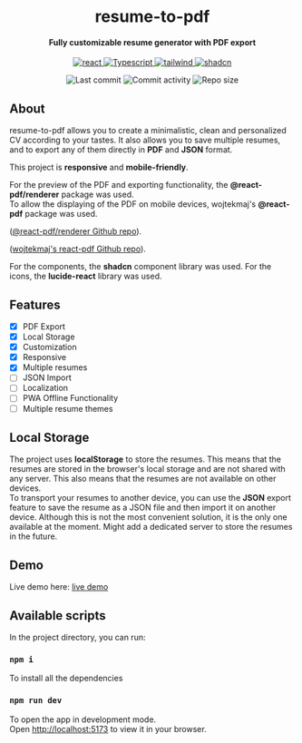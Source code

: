 <p align="center">
  <h1 align="center">resume-to-pdf</h1>
  <h4 align="center">Fully customizable resume generator with PDF export</h4>
</p>

<p align="center">
  <a href="https://react.com/">
    <img alt="react" src="https://shields.io/badge/react-black?logo=react&style=for-the-badge" />
  </a>
    <a href="https://developer.mozilla.org/en-US/docs/Web/JavaScript">
    <img alt="Typescript" src="https://shields.io/badge/TypeScript-3178C6?logo=TypeScript&logoColor=FFF&style=flat-square" />
  </a>
  <a href="https://tailwindcss.com">
    <img alt="tailwind" src="https://img.shields.io/badge/tailwindcss-0F172A?&logo=tailwindcss" />
  </a>
    <a href="https://ui.shadcn.com/">
    <img alt="shadcn" src="https://img.shields.io/badge/shadcn%2Fui-000?logo=shadcnui&logoColor=fff" />
  </a>
</p>

<p align="center">
  <img alt="Last commit" src="https://img.shields.io/github/last-commit/rejnowicz281/resume-to-pdf?color=%23B5CDA3&logo=github&logoColor=white" />
  <img alt="Commit activity" src="https://img.shields.io/github/commit-activity/y/rejnowicz281/resume-to-pdf?color=%23A76844&logo=github&logoColor=white" />
  <img alt="Repo size" src="https://img.shields.io/github/repo-size/rejnowicz281/resume-to-pdf?color=%23C1AC95&logo=github&logoColor=white" />
</p>

## About

resume-to-pdf allows you to create a minimalistic, clean and personalized CV according to your tastes. It also allows you to save multiple resumes, and to export any of them directly in **PDF** and **JSON** format.

This project is **responsive** and **mobile-friendly**.

For the preview of the PDF and exporting functionality, the **@react-pdf/renderer** package was used.\
To allow the displaying of the PDF on mobile devices, wojtekmaj's **@react-pdf** package was used.

([@react-pdf/renderer Github repo](https://github.com/diegomura/react-pdf)).

([wojtekmaj's react-pdf Github repo](https://github.com/wojtekmaj/react-pdf)).

For the components, the **shadcn** component library was used. For the icons, the **lucide-react** library was used.

## Features

-   [x] PDF Export
-   [x] Local Storage
-   [x] Customization
-   [x] Responsive
-   [x] Multiple resumes
-   [ ] JSON Import
-   [ ] Localization
-   [ ] PWA Offline Functionality
-   [ ] Multiple resume themes

## Local Storage

The project uses **localStorage** to store the resumes.
This means that the resumes are stored in the browser's local storage and are not shared with any server. This also means that the resumes are not available on other devices.\
To transport your resumes to another device, you can use the **JSON** export feature to save the resume as a JSON file and then import it on another device. Although this is not the most convenient solution, it is the only one available at the moment. Might add a dedicated server to store the resumes in the future.

## Demo

Live demo here: [live demo](https://rejnowicz281.github.io/resume-to-pdf/)

## Available scripts

In the project directory, you can run:

### `npm i`

To install all the dependencies

### `npm run dev`

To open the app in development mode.\
Open [http://localhost:5173](http://localhost:5173) to view it in your browser.
